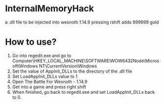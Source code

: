 # InternalMemoryHack

a .dll file to be injected into wesnoth 1.14.9
pressing rshift adds 999999 gold

# How to use?
1. Go into regedit.exe and go to Computer\HKEY_LOCAL_MACHINE\SOFTWARE\WOW6432Node\Microsoft\Windows NT\CurrentVersion\Windows
2. Set the value of AppInit_DLLs to the directory of the .dll file
3. Set LoadAppInit_DLLs value to 1
4. Open The Battle For Wesnoth - 1.14.9
5. Get into a game and press right shift
6. When finished, go back to regedit.exe and set LoadAppInit_DLLs back to 0.
